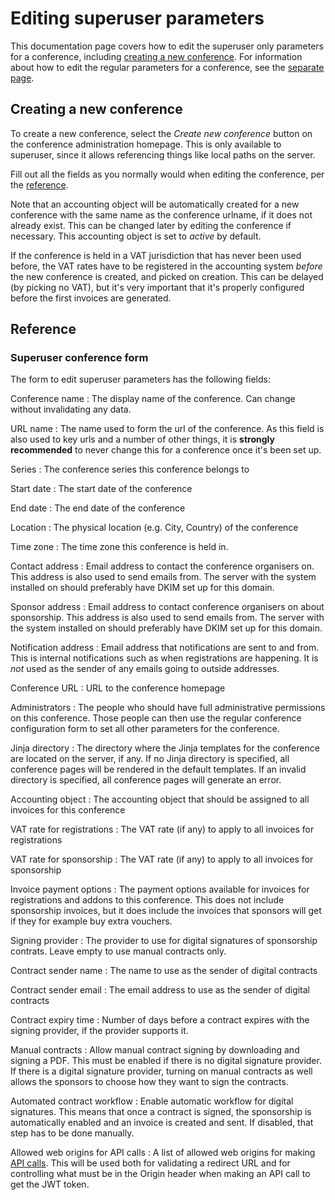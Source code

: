 # Editing superuser parameters

This documentation page covers how to edit the superuser only parameters
for a conference, including [creating a new conference](#new). For
information about how to edit the regular parameters for a conference, see
the [separate page](configuring).

## Creating a new conference

To create a new conference, select the *Create new conference* button
on the conference administration homepage. This is only available to
superuser, since it allows referencing things like local paths on the
server.

Fill out all the fields as you normally would when editing the
conference, per the [reference](#conferenceform).

Note that an accounting object will be automatically created for a new
conference with the same name as the conference urlname, if it does
not already exist. This can be changed later by editing the conference
if necessary. This accounting object is set to *active* by default.

If the conference is held in a VAT jurisdiction that has never been
used before, the VAT rates have to be registered in the accounting
system *before* the new conference is created, and picked on
creation. This can be delayed (by picking no VAT), but it's very
important that it's properly configured before the first invoices are
generated.

## Reference

### Superuser conference form <a name="conferenceform"></a>

The form to edit superuser parameters has the following fields:

Conference name
:  The display name of the conference. Can change without invalidating
any data.

URL name
:  The name used to form the url of the conference. As this field is also
used to key urls and a number of other things, it is **strongly recommended**
to never change this for a conference once it's been set up.

Series
:  The conference series this conference belongs to

Start date
:  The start date of the conference

End date
:  The end date of the conference

Location
:  The physical location (e.g. City, Country) of the conference

Time zone
:  The time zone this conference is held in.

Contact address
:  Email address to contact the conference organisers on. This address is
also used to send emails from. The server with the system installed on should
preferably have DKIM set up for this domain.

Sponsor address
:  Email address to contact conference organisers on about sponsorship. This
address is also used to send emails from. The server with the system installed on
should preferably have DKIM set up for this domain.

Notification address
: Email address that notifications are sent to and from. This is
internal notifications such as when registrations are happening. It is
*not* used as the sender of any emails going to outside addresses.

Conference URL
:  URL to the conference homepage

Administrators
:  The people who should have full administrative permissions on this conference.
Those people can then use the regular conference configuration form to set all
other parameters for the conference.

Jinja directory
:  The directory where the Jinja templates for the conference are located on
the server, if any. If no Jinja directory is specified, all conference pages will
be rendered in the default templates. If an invalid directory is specified, all
conference pages will generate an error.

Accounting object
:  The accounting object that should be assigned to all invoices for this conference

VAT rate for registrations
:  The VAT rate (if any) to apply to all invoices for registrations

VAT rate for sponsorship
:  The VAT rate (if any) to apply to all invoices for sponsorship

Invoice payment options
:  The payment options available for invoices for registrations and
addons to this conference. This does not include sponsorship invoices,
but it does include the invoices that sponsors will get if they for
example buy extra vouchers.

Signing provider
:   The provider to use for digital signatures of sponsorship contrats. Leave empty
to use manual contracts only.

Contract sender name
:   The name to use as the sender of digital contracts

Contract sender email
:   The email address to use as the sender of digital contracts

Contract expiry time
:   Number of days before a contract expires with the signing provider, if the
provider supports it.

Manual contracts
:   Allow manual contract signing by downloading and signing a PDF. This must be
enabled if there is no digital signature provider. If there is a digital signature
provider, turning on manual contracts as well allows the sponsors to choose how they
want to sign the contracts.

Automated contract workflow
:   Enable automatic workflow for digital signatures. This means that once a
contract is signed, the sponsorship is automatically enabled and an invoice is created
and sent. If disabled, that step has to be done manually.

Allowed web origins for API calls
:  A list of allowed web origins for making [API calls](regprovider).
This will be used both for validating a redirect URL and for
controlling what must be in the Origin header when making an API
call to get the JWT token.
